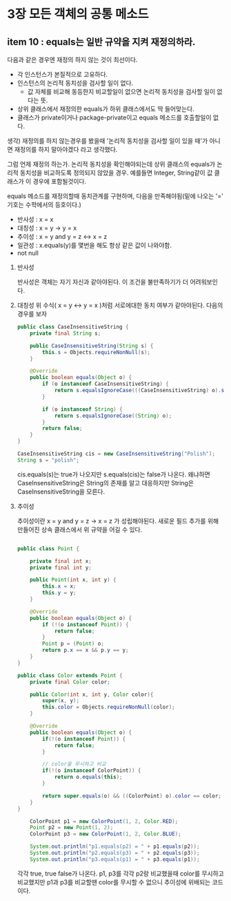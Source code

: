 # 3장 모든 객체의 공통 메소드

## item 10 : equals는 일반 규약을 지켜 재정의하라.

다음과 같은 경우엔 재정의 하지 않는 것이 최선이다.
- 각 인스턴스가 본질적으로 고유하다.
- 인스턴스의 논리적 동치성을 검사할 일이 없다.
    - 값 자체를 비교해 동등한지 비교할일이 없으면 논리적 동치성을 검사할 일이 없다는 뜻.
- 상위 클래스에서 재정의한 equals가 하위 클래스에서도 딱 들어맞는다.
- 클래스가 private이거나 package-private이고 equals 메소드를 호출할일이 없다.

생각) 재정의를 하지 않는경우를 봤을때 '논리적 동치성을 검사할 일이 있을 때'가 아니면 재정의를 하지 말아야겠다 라고 생각했다.

그럼 언제 재정의 하는가. 논리적 동치성을 확인해야되는데 상위 클래스의 equals가 논리적 동치성을 비교하도록 정의되지 않았을 경우.
예를들면 Integer, String같이 값 클래스가 이 경우에 포함될것이다.

equals 메소드를 재정의할때 동치관계를 구현하며, 다음을 만족해야됨(밑에 나오는 '=' 기호는 수학에서의 등호이다.)
- 반사성 : x = x
- 대칭성 : x = y -> y = x
- 추이성 : x = y and y = z <-> x = z
- 일관성 : x.equals(y)를 몇번을 해도 항상 같은 값이 나와야함.
- not null

1. 반사성
    
    반사성은 객체는 자기 자신과 같아야된다. 이 조건을 불만족하기가 더 어려워보인다.

2. 대칭성
    위 수식( x = y <-> y = x )처럼 서로에대한 동치 여부가 같아야된다.
    다음의 경우를 보자
    ```java
    public class CaseInsensitiveString {
        private final String s;

        public CaseInsensitiveString(String s) {
            this.s = Objects.requireNonNull(s);
        }

        @Override
        public boolean equals(Object o) {
            if (o instanceof CaseInsensitiveString) {
                return s.equalsIgnoreCase(((CaseInsensitiveString) o).s);
            }

            if (o instanceof String) {
                return s.equalsIgnoreCase((String) o);
            }
            return false;        
        }
    }
    ```
    ```java
    CaseInsensitiveString cis = new CaseInsensitiveString("Polish");
    String s = "polish";
    ```
    cis.equals(s)는 true가 나오지만 s.equals(cis)는 false가 나온다. 왜냐하면 CaseInsensitiveString은 String의 존재를 알고 대응하지만 String은 CaseInsensitiveString을 모른다.

3. 추이성

    추이성이란 x = y and y = z -> x = z 가 성립해야된다. 새로운 필드 추가를 위해 만들어진 상속 클래스에서 위 규약을 어길 수 있다.

    ```java

    public class Point {

        private final int x;
        private final int y;

        public Point(int x, int y) {
            this.x = x;
            this.y = y;
        }

        @Override
        public boolean equals(Object o) {
            if (!(o instanceof Point)) {
                return false;
            }
            Point p = (Point) o;
            return p.x == x && p.y == y;
        }
    }
    ```
    ```java
    public class Color extends Point {
        private final Color color;

        public Color(int x, int y, Color color){
            super(x, y);
            this.color = Objects.requireNonNull(color);
        }

        @Override
        public boolean equals(Object o) {
            if(!(o instanceof Point)) {
                return false;
            }

            // color을 무시하고 비교
            if(!(o instanceof ColorPoint)) {
                return o.equals(this);
            }

            return super.equals(o) && ((ColorPoint) o).color == color;
        }
    }
    ```

    ```java
        ColorPoint p1 = new ColorPoint(1, 2, Color.RED);
        Point p2 = new Point(1, 2);
        ColorPoint p3 = new ColorPoint(1, 2, Color.BLUE);

        System.out.println("p1.equals(p2) = " + p1.equals(p2));
        System.out.println("p2.equals(p3) = " + p2.equals(p3));
        System.out.println("p3.equals(p1) = " + p3.equals(p1));
    ```
    각각 true, true false가 나온다. p1, p3를 각각 p2랑 비교했을때 color를 무시하고 비교했지만 p1과 p3를 비교할땐 color를 무시할 수 없으니 추이성에 위배되는 코드이다.

    